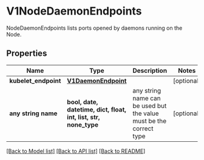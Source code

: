 # V1NodeDaemonEndpoints

NodeDaemonEndpoints lists ports opened by daemons running on the Node.

## Properties
Name | Type | Description | Notes
------------ | ------------- | ------------- | -------------
**kubelet_endpoint** | [**V1DaemonEndpoint**](V1DaemonEndpoint.md) |  | [optional] 
**any string name** | **bool, date, datetime, dict, float, int, list, str, none_type** | any string name can be used but the value must be the correct type | [optional]

[[Back to Model list]](../README.md#documentation-for-models) [[Back to API list]](../README.md#documentation-for-api-endpoints) [[Back to README]](../README.md)


